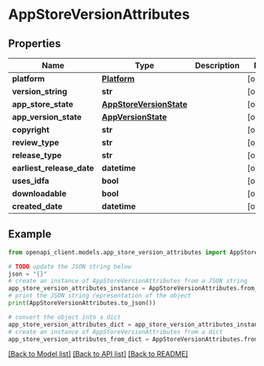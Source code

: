 # AppStoreVersionAttributes


## Properties

Name | Type | Description | Notes
------------ | ------------- | ------------- | -------------
**platform** | [**Platform**](Platform.md) |  | [optional] 
**version_string** | **str** |  | [optional] 
**app_store_state** | [**AppStoreVersionState**](AppStoreVersionState.md) |  | [optional] 
**app_version_state** | [**AppVersionState**](AppVersionState.md) |  | [optional] 
**copyright** | **str** |  | [optional] 
**review_type** | **str** |  | [optional] 
**release_type** | **str** |  | [optional] 
**earliest_release_date** | **datetime** |  | [optional] 
**uses_idfa** | **bool** |  | [optional] 
**downloadable** | **bool** |  | [optional] 
**created_date** | **datetime** |  | [optional] 

## Example

```python
from openapi_client.models.app_store_version_attributes import AppStoreVersionAttributes

# TODO update the JSON string below
json = "{}"
# create an instance of AppStoreVersionAttributes from a JSON string
app_store_version_attributes_instance = AppStoreVersionAttributes.from_json(json)
# print the JSON string representation of the object
print(AppStoreVersionAttributes.to_json())

# convert the object into a dict
app_store_version_attributes_dict = app_store_version_attributes_instance.to_dict()
# create an instance of AppStoreVersionAttributes from a dict
app_store_version_attributes_from_dict = AppStoreVersionAttributes.from_dict(app_store_version_attributes_dict)
```
[[Back to Model list]](../README.md#documentation-for-models) [[Back to API list]](../README.md#documentation-for-api-endpoints) [[Back to README]](../README.md)


